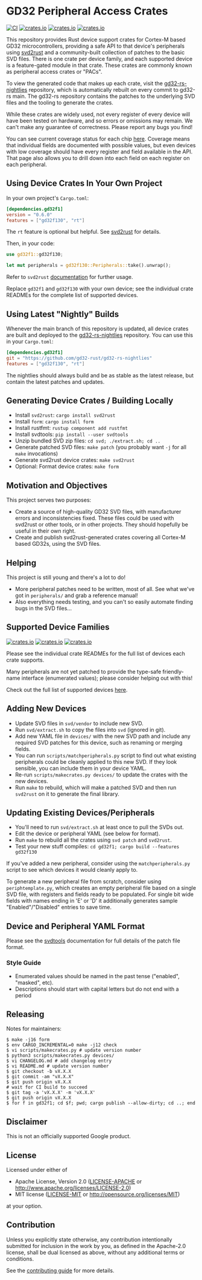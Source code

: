 # GD32 Peripheral Access Crates

[![CI](https://github.com/gd32-rust/gd32-rs/workflows/CI/badge.svg?branch=main)](https://github.com/gd32-rust/gd32-rs)
[![crates.io](https://img.shields.io/crates/v/gd32e2.svg?label=gd32e2)](https://crates.io/crates/gd32e2)
[![crates.io](https://img.shields.io/crates/v/gd32f1.svg?label=gd32f1)](https://crates.io/crates/gd32f1)
[![crates.io](https://img.shields.io/crates/v/gd32f2.svg?label=gd32f2)](https://crates.io/crates/gd32f2)

This repository provides Rust device support crates for Cortex-M based GD32
microcontrollers, providing a safe API to that device's peripherals using
[svd2rust] and a community-built collection of patches to the basic SVD files.
There is one crate per device family, and each supported device is a
feature-gated module in that crate. These crates are commonly known as
peripheral access crates or "PACs".

[svd2rust]: https://github.com/rust-embedded/svd2rust

To view the generated code that makes up each crate, visit the
[gd32-rs-nightlies](https://github.com/gd32-rust/gd32-rs-nightlies)
repository, which is automatically rebuilt on every commit to gd32-rs main.
The gd32-rs repository contains the patches to the underlying SVD files and
the tooling to generate the crates.

While these crates are widely used, not every register of every device will
have been tested on hardware, and so errors or omissions may remain. We can't
make any guarantee of correctness. Please report any bugs you find!

You can see current coverage status for each chip
[here](https://gd32-rust.github.io/gd32-rs/). Coverage means that individual fields are
documented with possible values, but even devices with low coverage should
have every register and field available in the API. That page also allows you
to drill down into each field on each register on each peripheral.

## Using Device Crates In Your Own Project

In your own project's `Cargo.toml`:

```toml
[dependencies.gd32f1]
version = "0.6.0"
features = ["gd32f130", "rt"]
```

The `rt` feature is optional but helpful. See
[svd2rust](https://docs.rs/svd2rust/latest/svd2rust/#the-rt-feature) for
details.

Then, in your code:

```rust
use gd32f1::gd32f130;

let mut peripherals = gd32f130::Peripherals::take().unwrap();
```

Refer to `svd2rust` [documentation](https://docs.rs/svd2rust) for further usage.

Replace `gd32f1` and `gd32f130` with your own device; see the individual
crate READMEs for the complete list of supported devices.

## Using Latest "Nightly" Builds

Whenever the main branch of this repository is updated, all device crates are
built and deployed to the
[gd32-rs-nightlies](https://github.com/gd32-rust/gd32-rs-nightlies)
repository. You can use this in your `Cargo.toml`:

```toml
[dependencies.gd32f1]
git = "https://github.com/gd32-rust/gd32-rs-nightlies"
features = ["gd32f130", "rt"]
```

The nightlies should always build and be as stable as the latest release, but
contain the latest patches and updates.

## Generating Device Crates / Building Locally

- Install `svd2rust`: `cargo install svd2rust`
- Install `form`: `cargo install form`
- Install rustfmt: `rustup component add rustfmt`
- Install svdtools: `pip install --user svdtools`
- Unzip bundled SVD zip files: `cd svd; ./extract.sh; cd ..`
- Generate patched SVD files: `make patch` (you probably want `-j` for all `make` invocations)
- Generate svd2rust device crates: `make svd2rust`
- Optional: Format device crates: `make form`

## Motivation and Objectives

This project serves two purposes:

- Create a source of high-quality GD32 SVD files, with manufacturer errors
  and inconsistencies fixed. These files could be used with svd2rust or other
  tools, or in other projects. They should hopefully be useful in their own
  right.
- Create and publish svd2rust-generated crates covering all Cortex-M based GD32s, using
  the SVD files.

## Helping

This project is still young and there's a lot to do!

- More peripheral patches need to be written, most of all. See what we've got
  in `peripherals/` and grab a reference manual!
- Also everything needs testing, and you can't so easily automate finding bugs
  in the SVD files...

## Supported Device Families

[![crates.io](https://img.shields.io/crates/v/gd32e2.svg?label=gd32e2)](https://crates.io/crates/gd32e2)
[![crates.io](https://img.shields.io/crates/v/gd32f1.svg?label=gd32f1)](https://crates.io/crates/gd32f1)
[![crates.io](https://img.shields.io/crates/v/gd32f2.svg?label=gd32f2)](https://crates.io/crates/gd32f2)

Please see the individual crate READMEs for the full list of devices each crate
supports.

Many peripherals are not yet patched to provide the type-safe friendly-name
interface (enumerated values); please consider helping out with this!

Check out the full list of supported devices [here](https://gd32-rust.github.io/gd32-rs/).

## Adding New Devices

- Update SVD files in `svd/vendor` to include new SVD.
- Run `svd/extract.sh` to copy the files into `svd` (ignored in git).
- Add new YAML file in `devices/` with the new SVD path and include any
  required SVD patches for this device, such as renaming or merging fields.
- You can run `scripts/matchperipherals.py` script to find out what existing
  peripherals could be cleanly applied to this new SVD. If they look sensible,
  you can include them in your device YAML.
- Re-run `scripts/makecrates.py devices/` to update the crates with the new devices.
- Run `make` to rebuild, which will make a patched SVD and then run `svd2rust`
  on it to generate the final library.

## Updating Existing Devices/Peripherals

- You'll need to run `svd/extract.sh` at least once to pull the SVDs out.
- Edit the device or peripheral YAML (see below for format).
- Run `make` to rebuild all the crates using `svd patch` and `svd2rust`.
- Test your new stuff compiles: `cd gd32f1; cargo build --features gd32f130`

If you've added a new peripheral, consider using the `matchperipherals.py`
script to see which devices it would cleanly apply to.

To generate a new peripheral file from scratch, consider using
`periphtemplate.py`, which creates an empty peripheral file based on a single
SVD file, with registers and fields ready to be populated. For single bit wide
fields with names ending in 'E' or 'D' it additionally generates sample
"Enabled"/"Disabled" entries to save time.

## Device and Peripheral YAML Format

Please see the [svdtools](https://github.com/stm32-rs/svdtools) documentation
for full details of the patch file format.

### Style Guide

- Enumerated values should be named in the past tense ("enabled", "masked",
  etc).
- Descriptions should start with capital letters but do not end with a period

## Releasing

Notes for maintainers:

```
$ make -j16 form
$ env CARGO_INCREMENTAL=0 make -j12 check
$ vi scripts/makecrates.py # update version number
$ python3 scripts/makecrates.py devices/
$ vi CHANGELOG.md # add changelog entry
$ vi README.md # update version number
$ git checkout -b vX.X.X
$ git commit -am "vX.X.X"
$ git push origin vX.X.X
# wait for CI build to succeed
$ git tag -a 'vX.X.X' -m 'vX.X.X'
$ git push origin vX.X.X
$ for f in gd32f1; cd $f; pwd; cargo publish --allow-dirty; cd ..; end
```

## Disclaimer

This is not an officially supported Google product.

## License

Licensed under either of

- Apache License, Version 2.0 ([LICENSE-APACHE](LICENSE-APACHE) or http://www.apache.org/licenses/LICENSE-2.0)
- MIT license ([LICENSE-MIT](LICENSE-MIT) or http://opensource.org/licenses/MIT)

at your option.

## Contribution

Unless you explicitly state otherwise, any contribution intentionally submitted
for inclusion in the work by you, as defined in the Apache-2.0 license, shall be
dual licensed as above, without any additional terms or conditions.

See the [contributing guide](CONTRIBUTING.md) for more details.
